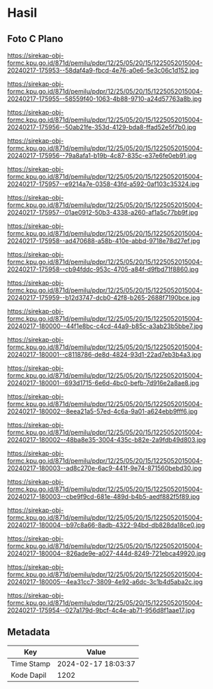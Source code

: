 # Hasil

## Foto C Plano

https://sirekap-obj-formc.kpu.go.id/871d/pemilu/pdpr/12/25/05/20/15/1225052015004-20240217-175953--58daf4a9-fbcd-4e76-a0e6-5e3c06c1d152.jpg

https://sirekap-obj-formc.kpu.go.id/871d/pemilu/pdpr/12/25/05/20/15/1225052015004-20240217-175955--58559f40-1063-4b88-9710-a24d57763a8b.jpg

https://sirekap-obj-formc.kpu.go.id/871d/pemilu/pdpr/12/25/05/20/15/1225052015004-20240217-175956--50ab21fe-353d-4129-bda8-ffad52e5f7b0.jpg

https://sirekap-obj-formc.kpu.go.id/871d/pemilu/pdpr/12/25/05/20/15/1225052015004-20240217-175956--79a8afa1-b19b-4c87-835c-e37e6fe0eb91.jpg

https://sirekap-obj-formc.kpu.go.id/871d/pemilu/pdpr/12/25/05/20/15/1225052015004-20240217-175957--e9214a7e-0358-43fd-a592-0af103c35324.jpg

https://sirekap-obj-formc.kpu.go.id/871d/pemilu/pdpr/12/25/05/20/15/1225052015004-20240217-175957--01ae0912-50b3-4338-a260-af1a5c77bb9f.jpg

https://sirekap-obj-formc.kpu.go.id/871d/pemilu/pdpr/12/25/05/20/15/1225052015004-20240217-175958--ad470688-a58b-410e-abbd-9718e78d27ef.jpg

https://sirekap-obj-formc.kpu.go.id/871d/pemilu/pdpr/12/25/05/20/15/1225052015004-20240217-175958--cb94fddc-953c-4705-a84f-d9fbd71f8860.jpg

https://sirekap-obj-formc.kpu.go.id/871d/pemilu/pdpr/12/25/05/20/15/1225052015004-20240217-175959--b12d3747-dcb0-42f8-b265-2688f7190bce.jpg

https://sirekap-obj-formc.kpu.go.id/871d/pemilu/pdpr/12/25/05/20/15/1225052015004-20240217-180000--44f1e8bc-c4cd-44a9-b85c-a3ab23b5bbe7.jpg

https://sirekap-obj-formc.kpu.go.id/871d/pemilu/pdpr/12/25/05/20/15/1225052015004-20240217-180001--c8118786-de8d-4824-93d1-22ad7eb3b4a3.jpg

https://sirekap-obj-formc.kpu.go.id/871d/pemilu/pdpr/12/25/05/20/15/1225052015004-20240217-180001--693d1715-6e6d-4bc0-befb-7d916e2a8ae8.jpg

https://sirekap-obj-formc.kpu.go.id/871d/pemilu/pdpr/12/25/05/20/15/1225052015004-20240217-180002--8eea21a5-57ed-4c6a-9a01-a624ebb9fff6.jpg

https://sirekap-obj-formc.kpu.go.id/871d/pemilu/pdpr/12/25/05/20/15/1225052015004-20240217-180002--48ba8e35-3004-435c-b82e-2a9fdb49d803.jpg

https://sirekap-obj-formc.kpu.go.id/871d/pemilu/pdpr/12/25/05/20/15/1225052015004-20240217-180003--ad8c270e-6ac9-441f-9e74-871560bebd30.jpg

https://sirekap-obj-formc.kpu.go.id/871d/pemilu/pdpr/12/25/05/20/15/1225052015004-20240217-180003--cbe9f9cd-681e-489d-b4b5-aedf882f5f89.jpg

https://sirekap-obj-formc.kpu.go.id/871d/pemilu/pdpr/12/25/05/20/15/1225052015004-20240217-180004--b97c8a66-8adb-4322-94bd-db828da18ce0.jpg

https://sirekap-obj-formc.kpu.go.id/871d/pemilu/pdpr/12/25/05/20/15/1225052015004-20240217-180004--826ade9e-a027-444d-8249-721ebca49920.jpg

https://sirekap-obj-formc.kpu.go.id/871d/pemilu/pdpr/12/25/05/20/15/1225052015004-20240217-180005--4ea31cc7-3809-4e92-a6dc-3c1b4d5aba2c.jpg

https://sirekap-obj-formc.kpu.go.id/871d/pemilu/pdpr/12/25/05/20/15/1225052015004-20240217-175954--027a179d-9bcf-4c4e-ab71-956d8f1aae17.jpg


## Metadata

| Key        | Value               |
| ---------- | ------------------- |
| Time Stamp | 2024-02-17 18:03:37 |
| Kode Dapil | 1202                |




